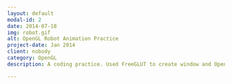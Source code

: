 ```yaml
---
layout: default
modal-id: 2
date: 2014-07-18
img: robot.gif
alt: OpenGL Robot Animation Practice
project-date: Jan 2014
client: nobody
category: OpenGL
description: A coding practice. Used FreeGLUT to create window and OpenGL to render primitive shapes and load texture.

---
```

